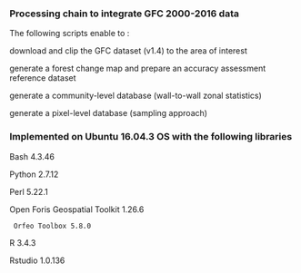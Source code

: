 ### Processing chain to integrate GFC 2000-2016 data 
The following scripts enable to :

  download and clip the GFC dataset (v1.4) to the area of interest
   
  generate a forest change map and prepare an accuracy assessment reference dataset
  
  generate a community-level database (wall-to-wall zonal statistics)

  generate a pixel-level database (sampling approach)

### Implemented on Ubuntu 16.04.3 OS with the following libraries

   Bash 4.3.46

   Python 2.7.12

   Perl 5.22.1

   Open Foris Geospatial Toolkit 1.26.6

	 Orfeo Toolbox 5.8.0

   R 3.4.3

   Rstudio 1.0.136
